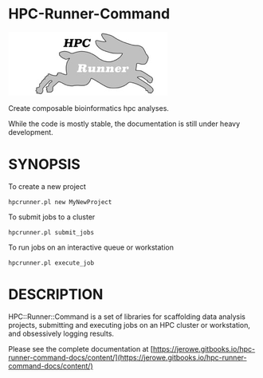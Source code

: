 # HPC-Runner-Command

![HPC::Runner::Command](images/rabbit.jpeg)

Create composable bioinformatics hpc analyses.

While the code is mostly stable, the documentation is still under heavy development.

# SYNOPSIS

To create a new project

    hpcrunner.pl new MyNewProject

To submit jobs to a cluster

    hpcrunner.pl submit_jobs

To run jobs on an interactive queue or workstation

    hpcrunner.pl execute_job

# DESCRIPTION

HPC::Runner::Command is a set of libraries for scaffolding data analysis projects,
submitting and executing jobs on an HPC cluster or workstation, and obsessively
logging results.

Please see the complete documentation at [https://jerowe.gitbooks.io/hpc-runner-command-docs/content/](https://jerowe.gitbooks.io/hpc-runner-command-docs/content/)
